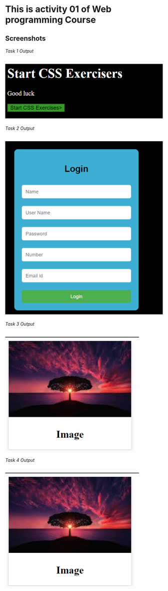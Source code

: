 # This is activity 01 of Web programming Course

##
## Screenshots
###### Task 1 Output
![Screenshot of Feature X](Task1SS.png)

###### Task 2 Output
![Screenshot of Feature X](Task2SS.png)

###### Task 3 Output
![Screenshot of Feature X](Task3SS.png)

###### Task 4 Output
![Screenshot of Feature X](Task3SS.png)



